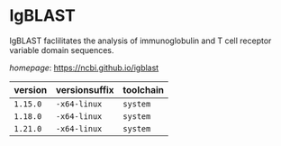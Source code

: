 # IgBLAST

IgBLAST faclilitates the analysis of immunoglobulin and T cell receptor variable domain sequences.

*homepage*: <https://ncbi.github.io/igblast>

version | versionsuffix | toolchain
--------|---------------|----------
``1.15.0`` | ``-x64-linux`` | ``system``
``1.18.0`` | ``-x64-linux`` | ``system``
``1.21.0`` | ``-x64-linux`` | ``system``
